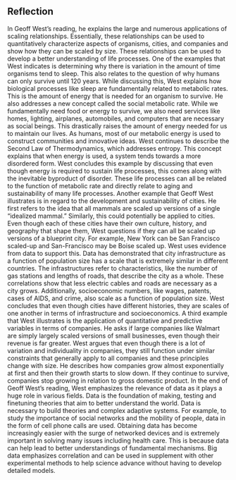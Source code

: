 ## Reflection

In Geoff West’s reading, he explains the large and numerous applications of scaling relationships. Essentially, these relationships can be used to quantitatively characterize aspects of organisms, cities, and companies and show how they can be scaled by size. These relationships can be used to develop a better understanding of life processes. One of the examples that West indicates is determining why there is variation in the amount of time organisms tend to sleep. This also relates to the question of why humans can only survive until 120 years. While discussing this, West explains how biological processes like sleep are fundamentally related to metabolic rates. This is the amount of energy that is needed for an organism to survive. He also addresses a new concept called the social metabolic rate. While we fundamentally need food or energy to survive, we also need services like homes, lighting, airplanes, automobiles, and computers that are necessary as social beings. This drastically raises the amount of energy needed for us to maintain our lives. As humans, most of our metabolic energy is used to construct communities and innovative ideas. West continues to describe the Second Law of Thermodynamics, which addresses entropy. This concept explains that when energy is used, a system tends towards a more disordered form. West concludes this example by discussing that even though energy is required to sustain life processes, this comes along with the inevitable byproduct of disorder. These life processes can all be related to the function of metabolic rate and directly relate to aging and sustainability of many life processes.
Another example that Geoff West illustrates is in regard to the development and sustainability of cities. He first refers to the idea that all mammals are scaled up versions of a single “idealized mammal.” Similarly, this could potentially be applied to cities. Even though each of these cities have their own culture, history, and geography that shape them, West questions if they can all be scaled up versions of a blueprint city. For example, New York can be San Francisco scaled-up and San-Francisco may be Boise scaled up. West uses evidence from data to support this. Data has demonstrated that city infrastructure as a function of population size has a scale that is extremely similar in different countries. The infrastructures refer to characteristics, like the number of gas stations and lengths of roads, that describe the city as a whole. These correlations show that less electric cables and roads are necessary as a city grows. Additionally, socioeconomic numbers, like wages, patents, cases of AIDS, and crime, also scale as a function of population size. West concludes that even though cities have different histories, they are scales of one another in terms of infrastructure and socioeconomics. 
A third example that West illustrates is the application of quantitative and predictive variables in terms of companies. He asks if large companies like Walmart are simply largely scaled versions of small businesses, even though their revenue is far greater. West argues that even though there is a lot of variation and individuality in companies, they still function under similar constraints that generally apply to all companies and these principles change with size. He describes how companies grow almost exponentially at first and then their growth starts to slow down. If they continue to survive, companies stop growing in relation to gross domestic product. 
In the end of Geoff West’s reading, West emphasizes the relevance of data as it plays a huge role in various fields. Data is the foundation of making, testing and finetuning theories that aim to better understand the world. Data is necessary to build theories and complex adaptive systems. For example, to study the importance of social networks and the mobility of people, data in the form of cell phone calls are used. Obtaining data has become increasingly easier with the surge of networked devices and is extremely important in solving many issues including health care. This is because data can help lead to better understandings of fundamental mechanisms. Big data emphasizes correlation and can be used in supplement with other experimental methods to help science advance without having to develop detailed models.

